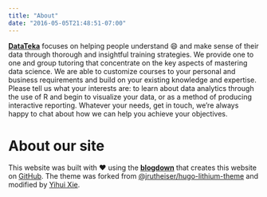 ```yaml
---
title: "About"
date: "2016-05-05T21:48:51-07:00"
---
```


[**DataTeka**](http://www.datateka.com) focuses on helping people understand :smile: and make sense of their data through thorough and insightful training strategies. We provide one to one and group tutoring that concentrate on the key aspects of mastering data science. We are able to customize courses to your personal and business requirements and build on your existing knowledge and expertise. Please tell us what your interests are: to learn about data analytics through the use of R and begin to visualize your data, or as a method of producing interactive reporting. Whatever your needs, get in touch, we’re always happy to chat about how we can help you achieve your objectives.

# About our site

This website was built with :heart: using the [**blogdown**](https://github.com/rstudio/blogdown) that creates this website on [GitHub](https://github.com/tanjakec/myblogdown). The theme was forked from [@jrutheiser/hugo-lithium-theme](https://github.com/jrutheiser/hugo-lithium-theme) and modified by [Yihui Xie](https://github.com/yihui/hugo-lithium-theme).
